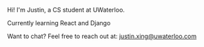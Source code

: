 Hi! I'm Justin, a CS student at UWaterloo.

Currently learning React and Django

Want to chat?
Feel free to reach out at: justin.xing@uwaterloo.com
